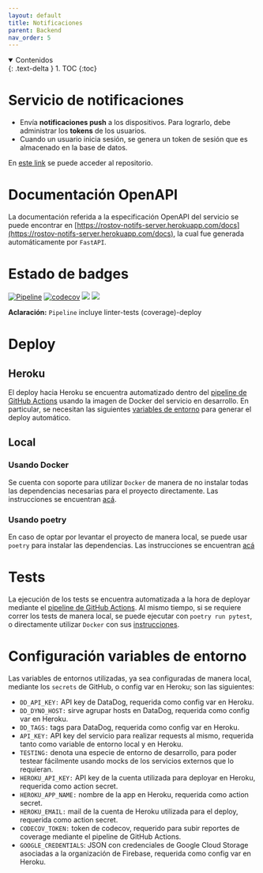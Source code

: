 ```yaml
---
layout: default
title: Notificaciones
parent: Backend
nav_order: 5
---
```


<details open markdown="block">
  <summary>
	Contenidos
  </summary>
  {: .text-delta }
1. TOC
{:toc}
</details>

# Servicio de notificaciones

- Envía **notificaciones push** a los dispositivos. Para lograrlo, debe administrar los **tokens** de los usuarios.
- Cuando un usuario inicia sesión, se genera un token de sesión que es almacenado en la base de datos.

En [este link](https://github.com/taller2-grupo5-rostov-1c2022/notifs-server) se puede acceder al repositorio.

# Documentación OpenAPI

La documentación referida a la especificación OpenAPI del servicio se puede encontrar en [https://rostov-notifs-server.herokuapp.com/docs](https://rostov-notifs-server.herokuapp.com/docs), la
cual fue generada automáticamente por `FastAPI`.

# Estado de badges

[![Pipeline](https://github.com/taller2-grupo5-rostov-1c2022/notifs-server/actions/workflows/pipeline.yml/badge.svg)](https://github.com/taller2-grupo5-rostov-1c2022/notifs-server/actions/workflows/pipeline.yml)
[![codecov](https://codecov.io/gh/taller2-grupo5-rostov-1c2022/notifs-server/branch/master/graph/badge.svg?token=3W7hfzcjZ7)](https://codecov.io/gh/taller2-grupo5-rostov-1c2022/notifs-server)
[![](https://img.shields.io/badge/python-3.9-blue.svg)](https://www.python.org/downloads/)
[![](https://img.shields.io/badge/docs-fastapi-blue.svg)](https://fastapi.tiangolo.com/)

**Aclaración:** `Pipeline` incluye linter-tests (coverage)-deploy

# Deploy

## Heroku

El deploy hacia Heroku se encuentra automatizado dentro del [pipeline de GitHub Actions](https://github.com/taller2-grupo5-rostov-1c2022/notifs-server/blob/master/.github/workflows/pipeline.yml)
usando la imagen de Docker del servicio en desarrollo. En particular, se necesitan las siguientes
[variables de entorno](https://github.com/taller2-grupo5-rostov-1c2022/notifs-server#heroku) para generar el deploy automático.

## Local

### Usando Docker

Se cuenta con soporte para utilizar `Docker` de manera de no instalar todas las dependencias necesarias para el proyecto directamente.
Las instrucciones se encuentran [acá](https://github.com/taller2-grupo5-rostov-1c2022/notifs-server#docker).

### Usando poetry

En caso de optar por levantar el proyecto de manera local, se puede usar `poetry` para instalar las dependencias.
Las instrucciones se encuentran [acá](https://github.com/taller2-grupo5-rostov-1c2022/notifs-server#installing-the-project)

# Tests

La ejecución de los tests se encuentra automatizada a la hora de deployar mediante el [pipeline de GitHub Actions](https://github.com/taller2-grupo5-rostov-1c2022/notifs-server/blob/master/.github/workflows/pipeline.yml).
Al mismo tiempo, si se requiere correr los tests de manera local, se puede ejecutar con `poetry run pytest`, o directamente utilizar `Docker` con sus [instrucciones](https://github.com/taller2-grupo5-rostov-1c2022/notifs-server#running-tests-within-container).

# Configuración variables de entorno

Las variables de entornos utilizadas, ya sea configuradas de manera local, mediante los `secrets` de GitHub, o config var en Heroku;
son las siguientes:

- `DD_API_KEY:` API key de DataDog, requerida como config var en Heroku.
- `DD_DYNO_HOST:` sirve agrupar hosts en DataDog, requerida como config var en Heroku.
- `DD_TAGS:` tags para DataDog, requerida como config var en Heroku.
- `API_KEY:` API key del servicio para realizar requests al mismo, requerida tanto como variable de entorno local y en Heroku.
- `TESTING:` denota una especie de entorno de desarrollo, para poder testear fácilmente usando mocks de los servicios externos que lo requieran.
- `HEROKU_API_KEY:` API key de la cuenta utilizada para deployar en Heroku, requerida como action secret.
- `HEROKU_APP_NAME:` nombre de la app en Heroku, requerida como action secret.
- `HEROKU_EMAIL:` mail de la cuenta de Heroku utilizada para el deploy, requerida como action secret.
- `CODECOV_TOKEN:` token de codecov, requerido para subir reportes de coverage mediante el pipeline de GitHub Actions.
- `GOOGLE_CREDENTIALS`: JSON con credenciales de Google Cloud Storage asociadas a la organización de Firebase, requerida como config var en Heroku.
